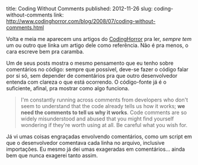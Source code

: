 title: Coding Without Comments
published: 2012-11-26
slug: coding-without-comments
link: http://www.codinghorror.com/blog/2008/07/coding-without-comments.html

Volta e meia me aparecem uns artigos do [CodingHorror](www.codinghorror.com)
pra ler, *sempre tem* um ou outro que linka um artigo dele como referência.
Não é pra menos, o cara escreve bem pra caramba.

Um de seus posts mostra o mesmo pensamento que eu tenho sobre comentários no código:
sempre que possível, deve-se fazer o código falar por si só, sem depender
de comentários pra que outro desenvolvedor entenda com clareza o que está
ocorrendo. O código-fonte já é o suficiente, afinal, pra mostrar como
algo funciona.

> I'm constantly running across comments from developers who don't seem 
> to understand that the code already tells us how it works; **we need the 
> comments to tell us why it works**. Code comments are so widely 
> misunderstood and abused that you might find yourself wondering if
> they're worth using at all. Be careful what you wish for.

Já vi umas coisas engraçadas envolvendo comentários, como um script em que
o desenvolvedor comentava cada linha no arquivo, inclusive importações.
Eu mesmo já dei umas exageradas em comentários... ainda bem que nunca exagerei
tanto assim.
